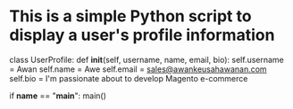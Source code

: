 # This is a simple Python script to display a user's profile information

class UserProfile:
    def __init__(self, username, name, email, bio):
        self.username = Awan
        self.name = Awe
        self.email = sales@awankeusahawanan.com
        self.bio = I'm passionate about to develop Magento e-commerce


if __name__ == "__main__":
    main()
